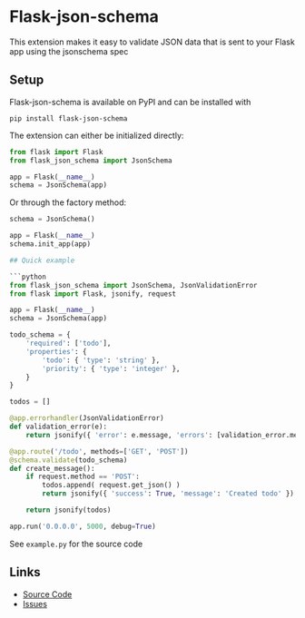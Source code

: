 # Flask-json-schema

This extension makes it easy to validate JSON data that is sent to your Flask app using the jsonschema spec

## Setup

Flask-json-schema is available on PyPI and can be installed with

    pip install flask-json-schema

The extension can either be initialized directly:

```python
from flask import Flask
from flask_json_schema import JsonSchema

app = Flask(__name__)
schema = JsonSchema(app)
```

Or through the factory method:

```python
schema = JsonSchema()

app = Flask(__name__)
schema.init_app(app)

## Quick example

```python
from flask_json_schema import JsonSchema, JsonValidationError
from flask import Flask, jsonify, request

app = Flask(__name__)
schema = JsonSchema(app)

todo_schema = {
    'required': ['todo'],
    'properties': {
        'todo': { 'type': 'string' },
        'priority': { 'type': 'integer' },
    }
}

todos = []

@app.errorhandler(JsonValidationError)
def validation_error(e):
    return jsonify({ 'error': e.message, 'errors': [validation_error.message for validation_error  in e.errors]})

@app.route('/todo', methods=['GET', 'POST'])
@schema.validate(todo_schema)
def create_message():
    if request.method == 'POST':
        todos.append( request.get_json() )
        return jsonify({ 'success': True, 'message': 'Created todo' })

    return jsonify(todos)

app.run('0.0.0.0', 5000, debug=True)
```

See `example.py` for the source code


## Links

* [Source Code](https://github.com/sanjeevan/flask-json-schema)
* [Issues](https://github.com/sanjeevan/flask-json-schema/issues)

